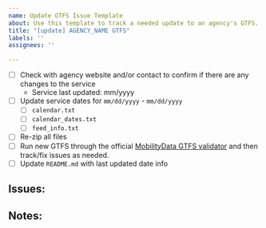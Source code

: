 ```yaml
---
name: Update GTFS Issue Template
about: Use this template to track a needed update to an agency's GTFS.
title: "[update] AGENCY_NAME GTFS"
labels: ''
assignees: ''

---
```


- [ ] Check with agency website and/or contact to confirm if there are any changes to the service
    - Service last updated: mm/yyyy
- [ ] Update service dates for `mm/dd/yyyy` - `mm/dd/yyyy`
    - [ ] `calendar.txt`
    - [ ] `calendar_dates.txt`
    - [ ] `feed_info.txt`
- [ ] Re-zip all files
- [ ] Run new GTFS through the official [MobilityData GTFS validator](https://github.com/MobilityData/gtfs-validator) and then track/fix issues as needed.
- [ ] Update `README.md` with last updated date info

Issues:
-

Notes:
-
